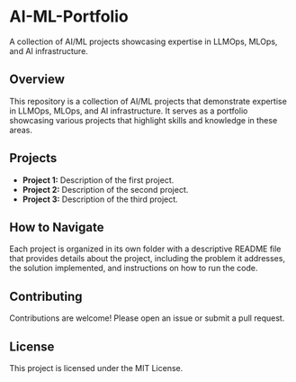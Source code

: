 # AI-ML-Portfolio
A collection of AI/ML projects showcasing expertise in LLMOps, MLOps, and AI infrastructure.

## Overview

This repository is a collection of AI/ML projects that demonstrate expertise in LLMOps, MLOps, and AI infrastructure. It serves as a portfolio showcasing various projects that highlight skills and knowledge in these areas.

## Projects

- **Project 1:** Description of the first project.
- **Project 2:** Description of the second project.
- **Project 3:** Description of the third project.

## How to Navigate

Each project is organized in its own folder with a descriptive README file that provides details about the project, including the problem it addresses, the solution implemented, and instructions on how to run the code.

## Contributing

Contributions are welcome! Please open an issue or submit a pull request.

## License

This project is licensed under the MIT License.
